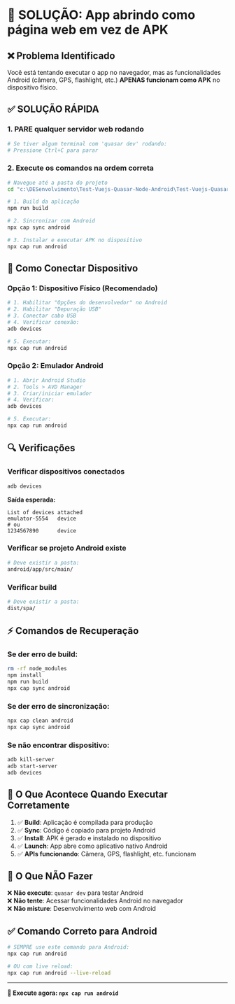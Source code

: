 # 🚨 SOLUÇÃO: App abrindo como página web em vez de APK

## ❌ Problema Identificado

Você está tentando executar o app no navegador, mas as funcionalidades Android (câmera, GPS, flashlight, etc.) **APENAS funcionam como APK** no dispositivo físico.

## ✅ SOLUÇÃO RÁPIDA

### 1. PARE qualquer servidor web rodando

```bash
# Se tiver algum terminal com 'quasar dev' rodando:
# Pressione Ctrl+C para parar
```

### 2. Execute os comandos na ordem correta

```bash
# Navegue até a pasta do projeto
cd "c:\DESenvolvimento\Test-Vuejs-Quasar-Node-Android\Test-Vuejs-Quasar-Node-Android\quasar-project-front"

# 1. Build da aplicação
npm run build

# 2. Sincronizar com Android
npx cap sync android

# 3. Instalar e executar APK no dispositivo
npx cap run android
```

## 📱 Como Conectar Dispositivo

### Opção 1: Dispositivo Físico (Recomendado)

```bash
# 1. Habilitar "Opções do desenvolvedor" no Android
# 2. Habilitar "Depuração USB"
# 3. Conectar cabo USB
# 4. Verificar conexão:
adb devices

# 5. Executar:
npx cap run android
```

### Opção 2: Emulador Android

```bash
# 1. Abrir Android Studio
# 2. Tools > AVD Manager
# 3. Criar/iniciar emulador
# 4. Verificar:
adb devices

# 5. Executar:
npx cap run android
```

## 🔍 Verificações

### Verificar dispositivos conectados

```bash
adb devices
```

**Saída esperada:**

```
List of devices attached
emulator-5554   device
# ou
1234567890      device
```

### Verificar se projeto Android existe

```bash
# Deve existir a pasta:
android/app/src/main/
```

### Verificar build

```bash
# Deve existir a pasta:
dist/spa/
```

## ⚡ Comandos de Recuperação

### Se der erro de build:

```bash
rm -rf node_modules
npm install
npm run build
npx cap sync android
```

### Se der erro de sincronização:

```bash
npx cap clean android
npx cap sync android
```

### Se não encontrar dispositivo:

```bash
adb kill-server
adb start-server
adb devices
```

## 🎯 O Que Acontece Quando Executar Corretamente

1. ✅ **Build**: Aplicação é compilada para produção
2. ✅ **Sync**: Código é copiado para projeto Android
3. ✅ **Install**: APK é gerado e instalado no dispositivo
4. ✅ **Launch**: App abre como aplicativo nativo Android
5. ✅ **APIs funcionando**: Câmera, GPS, flashlight, etc. funcionam

## 🚫 O Que NÃO Fazer

❌ **Não execute**: `quasar dev` para testar Android  
❌ **Não tente**: Acessar funcionalidades Android no navegador  
❌ **Não misture**: Desenvolvimento web com Android

## ✅ Comando Correto para Android

```bash
# SEMPRE use este comando para Android:
npx cap run android

# OU com live reload:
npx cap run android --live-reload
```

---

**🎯 Execute agora: `npx cap run android`**
